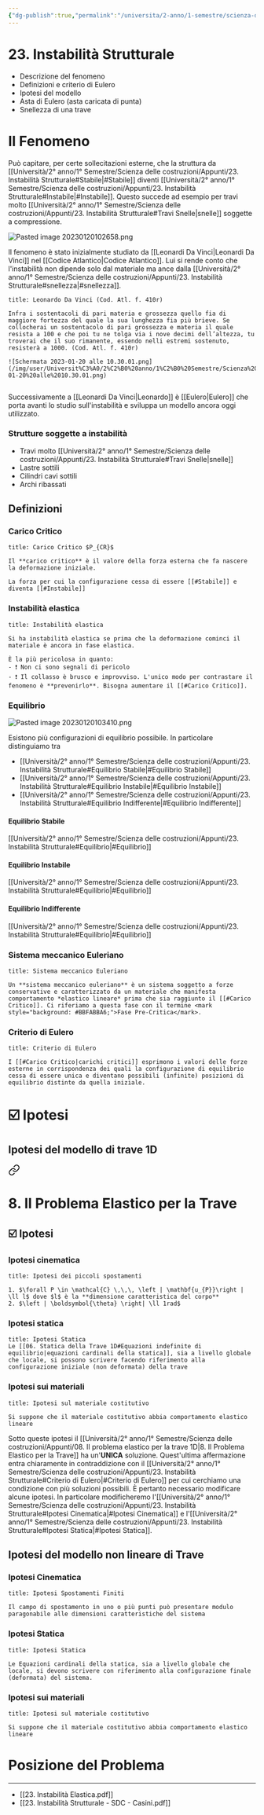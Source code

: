 ```yaml
---
{"dg-publish":true,"permalink":"/universita/2-anno/1-semestre/scienza-delle-costruzioni/appunti/23-instabilita-strutturale/"}
---
```


# 23. Instabilità Strutturale

-   Descrizione del fenomeno
-   Definizioni e criterio di Eulero
-   Ipotesi del modello
-   Asta di Eulero (asta caricata di punta)
-   Snellezza di una trave

# Il Fenomeno
Può capitare, per certe sollecitazioni esterne, che la struttura da [[Università/2° anno/1° Semestre/Scienza delle costruzioni/Appunti/23. Instabilità Strutturale#Stabile\|#Stabile]] diventi [[Università/2° anno/1° Semestre/Scienza delle costruzioni/Appunti/23. Instabilità Strutturale#Instabile\|#Instabile]]. Questo succede ad esempio per travi molto [[Università/2° anno/1° Semestre/Scienza delle costruzioni/Appunti/23. Instabilità Strutturale#Travi Snelle\|snelle]] soggette a compressione.

![Pasted image 20230120102658.png](/img/user/Universit%C3%A0/2%C2%B0%20anno/1%C2%B0%20Semestre/Scienza%20delle%20costruzioni/Appunti/allegati/Pasted%20image%2020230120102658.png)

Il fenomeno è stato inizialmente studiato da [[Leonardi Da Vinci\|Leonardi Da Vinci]] nel [[Codice Atlantico\|Codice Atlantico]]. Lui si rende conto che l'instabilità non dipende solo dal materiale ma ance dalla [[Università/2° anno/1° Semestre/Scienza delle costruzioni/Appunti/23. Instabilità Strutturale#snellezza\|#snellezza]].

```ad-quote
title: Leonardo Da Vinci (Cod. Atl. f. 410r)

Infra i sostentacoli di pari materia e grossezza quello fia di maggiore fortezza del quale la sua lunghezza fia più brieve. Se collocherai un sostentacolo di pari grossezza e materia il quale resista a 100 e che poi tu ne tolga via i nove decimi dell’altezza, tu troverai che il suo rimanente, essendo nelli estremi sostenuto, resisterà a 1000. (Cod. Atl. f. 410r)

![Schermata 2023-01-20 alle 10.30.01.png](/img/user/Universit%C3%A0/2%C2%B0%20anno/1%C2%B0%20Semestre/Scienza%20delle%20costruzioni/Appunti/allegati/Schermata%202023-01-20%20alle%2010.30.01.png)


```

Successivamente a [[Leonardi Da Vinci\|Leonardo]] è [[Eulero\|Eulero]] che porta avanti lo studio sull'instabilità e sviluppa un modello ancora oggi utilizzato.

### Strutture soggette a instabilità
- Travi molto [[Università/2° anno/1° Semestre/Scienza delle costruzioni/Appunti/23. Instabilità Strutturale#Travi Snelle\|snelle]]
- Lastre sottili
- Cilindri cavi sottili
- Archi ribassati

## Definizioni

### Carico Critico

```ad-Definizione
title: Carico Critico $P_{CR}$

Il **carico critico** è il valore della forza esterna che fa nascere la deformazione iniziale. 

La forza per cui la configurazione cessa di essere [[#Stabile]] e diventa [[#Instabile]]

```

### Instabilità elastica

```ad-Definizione
title: Instabilità elastica

Si ha instabilità elastica se prima che la deformazione cominci il materiale è ancora in fase elastica.

È la più pericolosa in quanto:
- ❗️ Non ci sono segnali di pericolo
- ❗️ Il collasso è brusco e improvviso. L'unico modo per contrastare il fenomeno è **prevenirlo**. Bisogna aumentare il [[#Carico Critico]].

```

### Equilibrio

![Pasted image 20230120103410.png](/img/user/Universit%C3%A0/2%C2%B0%20anno/1%C2%B0%20Semestre/Scienza%20delle%20costruzioni/Appunti/allegati/Pasted%20image%2020230120103410.png)

Esistono più configurazioni di equilibrio possibile. In particolare distinguiamo tra 
- [[Università/2° anno/1° Semestre/Scienza delle costruzioni/Appunti/23. Instabilità Strutturale#Equilibrio Stabile\|#Equilibrio Stabile]]
- [[Università/2° anno/1° Semestre/Scienza delle costruzioni/Appunti/23. Instabilità Strutturale#Equilibrio Instabile\|#Equilibrio Instabile]]
- [[Università/2° anno/1° Semestre/Scienza delle costruzioni/Appunti/23. Instabilità Strutturale#Equilibrio Indifferente\|#Equilibrio Indifferente]]

#### Equilibrio Stabile
[[Università/2° anno/1° Semestre/Scienza delle costruzioni/Appunti/23. Instabilità Strutturale#Equilibrio\|#Equilibrio]]
#### Equilibrio Instabile
[[Università/2° anno/1° Semestre/Scienza delle costruzioni/Appunti/23. Instabilità Strutturale#Equilibrio\|#Equilibrio]]
#### Equilibrio Indifferente
[[Università/2° anno/1° Semestre/Scienza delle costruzioni/Appunti/23. Instabilità Strutturale#Equilibrio\|#Equilibrio]]

### Sistema meccanico Euleriano

```ad-Definizione
title: Sistema meccanico Euleriano

Un **sistema meccanico euleriano** è un sistema soggetto a forze conservative e caratterizzato da un materiale che manifesta comportamento *elastico lineare* prima che sia raggiunto il [[#Carico Critico]]. Ci riferiamo a questa fase con il termine <mark style="background: #BBFABBA6;">Fase Pre-Critica</mark>.

```

### Criterio di Eulero

```ad-Teo
title: Criterio di Eulero

I [[#Carico Critico|carichi critici]] esprimono i valori delle forze esterne in corrispondenza dei quali la configurazione di equilibrio cessa di essere unica e diventano possibili (infinite) posizioni di equilibrio distinte da quella iniziale.

```


# ☑️ Ipotesi

## Ipotesi del modello di trave 1D


<div class="transclusion internal-embed is-loaded"><a class="markdown-embed-link" href="/universita/2-anno/1-semestre/scienza-delle-costruzioni/appunti/08-il-problema-elastico-per-la-trave-1-d/#ipotesi" aria-label="Open link"><svg xmlns="http://www.w3.org/2000/svg" width="24" height="24" viewBox="0 0 24 24" fill="none" stroke="currentColor" stroke-width="2" stroke-linecap="round" stroke-linejoin="round" class="svg-icon lucide-link"><path d="M10 13a5 5 0 0 0 7.54.54l3-3a5 5 0 0 0-7.07-7.07l-1.72 1.71"></path><path d="M14 11a5 5 0 0 0-7.54-.54l-3 3a5 5 0 0 0 7.07 7.07l1.71-1.71"></path></svg></a><div class="markdown-embed">

<div class="markdown-embed-title">

# 8. Il Problema Elastico per la Trave

</div>


## ☑️ Ipotesi
### Ipotesi cinematica

```ad-tip
title: Ipotesi dei piccoli spostamenti

1. $\forall P \in \mathcal{C} \,\,\, \left | \mathbf{u_{P}}\right | \ll l$ dove $l$ è la **dimensione caratteristica del corpo**
2. $\left | \boldsymbol{\theta} \right| \ll 1rad$

```

### Ipotesi statica

```ad-tip
title: Ipotesi Statica
Le [[06. Statica della Trave 1D#Equazioni indefinite di equilibrio|equazioni cardinali della statica]], sia a livello globale che locale, si possono scrivere facendo riferimento alla configurazione iniziale (non deformata) della trave
```

### Ipotesi sui materiali

```ad-tip
title: Ipotesi sul materiale costitutivo

Si suppone che il materiale costitutivo abbia comportamento elastico lineare

```


</div></div>


Sotto queste ipotesi il [[Università/2° anno/1° Semestre/Scienza delle costruzioni/Appunti/08. Il problema elastico per la trave 1D\|8. Il Problema Elastico per la Trave]] ha un'**UNICA** soluzione.
Quest'ultima affermazione entra chiaramente in contraddizione con il [[Università/2° anno/1° Semestre/Scienza delle costruzioni/Appunti/23. Instabilità Strutturale#Criterio di Eulero\|#Criterio di Eulero]] per cui cerchiamo una condizione con più soluzioni possibili. È pertanto necessario modificare alcune ipotesi. In particolare modificheremo l'[[Università/2° anno/1° Semestre/Scienza delle costruzioni/Appunti/23. Instabilità Strutturale#Ipotesi Cinematica\|#Ipotesi Cinematica]] e l'[[Università/2° anno/1° Semestre/Scienza delle costruzioni/Appunti/23. Instabilità Strutturale#Ipotesi Statica\|#Ipotesi Statica]].

## Ipotesi del modello non lineare di Trave
### Ipotesi Cinematica

```ad-tip
title: Ipotesi Spostamenti Finiti

Il campo di spostamento in uno o più punti può presentare modulo paragonabile alle dimensioni caratteristiche del sistema

```

### Ipotesi Statica

```ad-tip
title: Ipotesi Statica

Le Equazioni cardinali della statica, sia a livello globale che locale, si devono scrivere con riferimento alla configurazione finale (deformata) del sistema.

```

### Ipotesi sui materiali

```ad-tip
title: Ipotesi sul materiale costitutivo

Si suppone che il materiale costitutivo abbia comportamento elastico lineare

```


# Posizione del Problema






___

- [[23. Instabilità Elastica.pdf]]
- [[23. Instabilità Strutturale - SDC - Casini.pdf]]